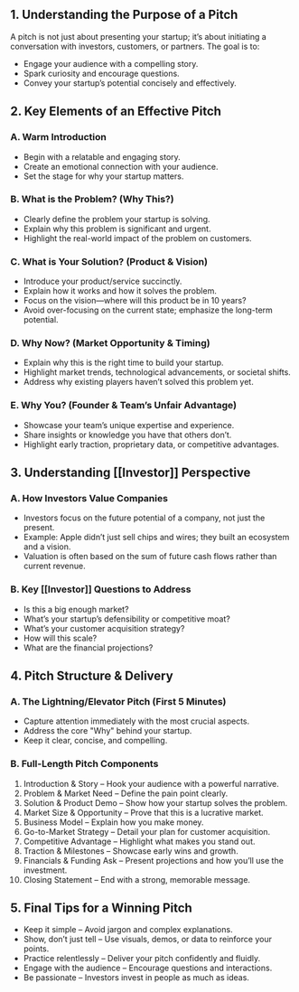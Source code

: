 ## 1. Understanding the Purpose of a Pitch

A pitch is not just about presenting your startup; it’s about initiating a conversation with investors, customers, or partners. The goal is to:

- Engage your audience with a compelling story.
- Spark curiosity and encourage questions.
- Convey your startup’s potential concisely and effectively.

## 2. Key Elements of an Effective Pitch

### A. Warm Introduction

- Begin with a relatable and engaging story.
- Create an emotional connection with your audience.
- Set the stage for why your startup matters.

### B. What is the Problem? (Why This?)

- Clearly define the problem your startup is solving.
- Explain why this problem is significant and urgent.
- Highlight the real-world impact of the problem on customers.

### C. What is Your Solution? (Product & Vision)

- Introduce your product/service succinctly.
- Explain how it works and how it solves the problem.
- Focus on the vision—where will this product be in 10 years?
- Avoid over-focusing on the current state; emphasize the long-term potential.

### D. Why Now? (Market Opportunity & Timing)

- Explain why this is the right time to build your startup.
- Highlight market trends, technological advancements, or societal shifts.
- Address why existing players haven’t solved this problem yet.

### E. Why You? (Founder & Team’s Unfair Advantage)

- Showcase your team’s unique expertise and experience.
- Share insights or knowledge you have that others don’t.
- Highlight early traction, proprietary data, or competitive advantages.

## 3. Understanding [[Investor]] Perspective

### A. How Investors Value Companies

- Investors focus on the future potential of a company, not just the present.
- Example: Apple didn’t just sell chips and wires; they built an ecosystem and a vision.
- Valuation is often based on the sum of future cash flows rather than current revenue.

### B. Key [[Investor]] Questions to Address

- Is this a big enough market?
- What’s your startup’s defensibility or competitive moat?
- What’s your customer acquisition strategy?
- How will this scale?
- What are the financial projections?

## 4. Pitch Structure & Delivery

### A. The Lightning/Elevator Pitch (First 5 Minutes)

- Capture attention immediately with the most crucial aspects.
- Address the core "Why" behind your startup.
- Keep it clear, concise, and compelling.

### B. Full-Length Pitch Components

1. Introduction & Story – Hook your audience with a powerful narrative.
2. Problem & Market Need – Define the pain point clearly.
3. Solution & Product Demo – Show how your startup solves the problem.
4. Market Size & Opportunity – Prove that this is a lucrative market.
5. Business Model – Explain how you make money.
6. Go-to-Market Strategy – Detail your plan for customer acquisition.
7. Competitive Advantage – Highlight what makes you stand out.
8. Traction & Milestones – Showcase early wins and growth.
9. Financials & Funding Ask – Present projections and how you’ll use the investment.
10. Closing Statement – End with a strong, memorable message.

## 5. Final Tips for a Winning Pitch

- Keep it simple – Avoid jargon and complex explanations.
- Show, don’t just tell – Use visuals, demos, or data to reinforce your points.
- Practice relentlessly – Deliver your pitch confidently and fluidly.
- Engage with the audience – Encourage questions and interactions.
- Be passionate – Investors invest in people as much as ideas.